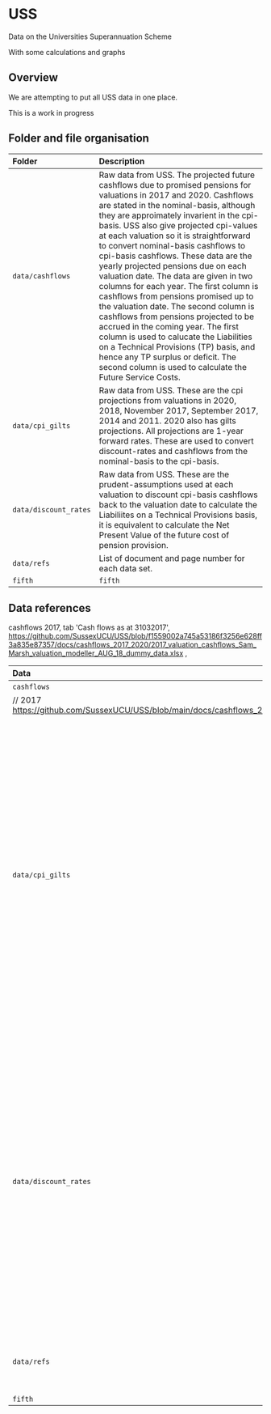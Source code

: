# USS
Data on the Universities Superannuation Scheme

With some calculations and graphs

## Overview

We are attempting to put all USS data in one place.

This is a work in progress


## Folder and file organisation

| Folder | Description  |
|:--|:--|
| `data/cashflows`|Raw data from USS. The projected future cashflows due to promised pensions for valuations in 2017 and 2020. Cashflows are stated in the nominal-basis, although they are approimately invarient in the cpi-basis. USS also give projected cpi-values at each valuation so it is straightforward to convert nominal-basis cashflows to cpi-basis cashflows. These data are the yearly projected pensions due on each valuation date. The data are given in two columns for each year. The first column is cashflows from pensions promised up to the valuation date. The second column is cashflows from pensions projected to be accrued in the coming year. The first column is used to calucate the Liabilities on a Technical Provisions (TP) basis, and hence any TP surplus or deficit. The second column is used to calculate the Future Service Costs. |   
| `data/cpi_gilts`|  Raw data from USS. These are the cpi projections from valuations in 2020, 2018, November 2017, September 2017, 2014 and 2011. 2020 also has gilts projections. All projections are 1-year forward rates. These are used to convert discount-rates and cashflows from the nominal-basis to the cpi-basis.  |
| `data/discount_rates` | Raw data from USS. These are the prudent-assumptions used at each valuation to discount cpi-basis cashflows back to the valuation date to calculate the Liabiliites on a Technical Provisions basis, it is equivalent to calculate the Net Present Value of the future cost of pension provision.|  
| `data/refs` | List of document and page number for each data set. |
| `fifth` |`fifth` | fifth blah|

## Data references

cashflows 2017, tab 'Cash flows as at 31032017', 
https://github.com/SussexUCU/USS/blob/f1559002a745a53186f3256e628ff3a835e87357/docs/cashflows_2017_2020/2017_valuation_cashflows_Sam_Marsh_valuation_modeller_AUG_18_dummy_data.xlsx
, 


| Data | Source  |
|:--|:--|
| `cashflows`|2020
 // 2017 https://github.com/SussexUCU/USS/blob/main/docs/cashflows_2017_2020/2017_valuation_cashflows_Sam_Marsh_valuation_modeller_AUG_18_dummy_data.xlsx |   
| `data/cpi_gilts`|  Raw data from USS. These are the cpi projections from valuations in 2020, 2018, November 2017, September 2017, 2014 and 2011. 2020 also has gilts projections. All projections are 1-year forward rates. These are used to convert discount-rates and cashflows from the nominal-basis to the cpi-basis.  |
| `data/discount_rates` | Raw data from USS. These are the prudent-assumptions used at each valuation to discount cpi-basis cashflows back to the valuation date to calculate the Liabiliites on a Technical Provisions basis, it is equivalent to calculate the Net Present Value of the future cost of pension provision.|  
| `data/refs` | List of document and page number for each data set. |
| `fifth` |`fifth` | fifth blah|
